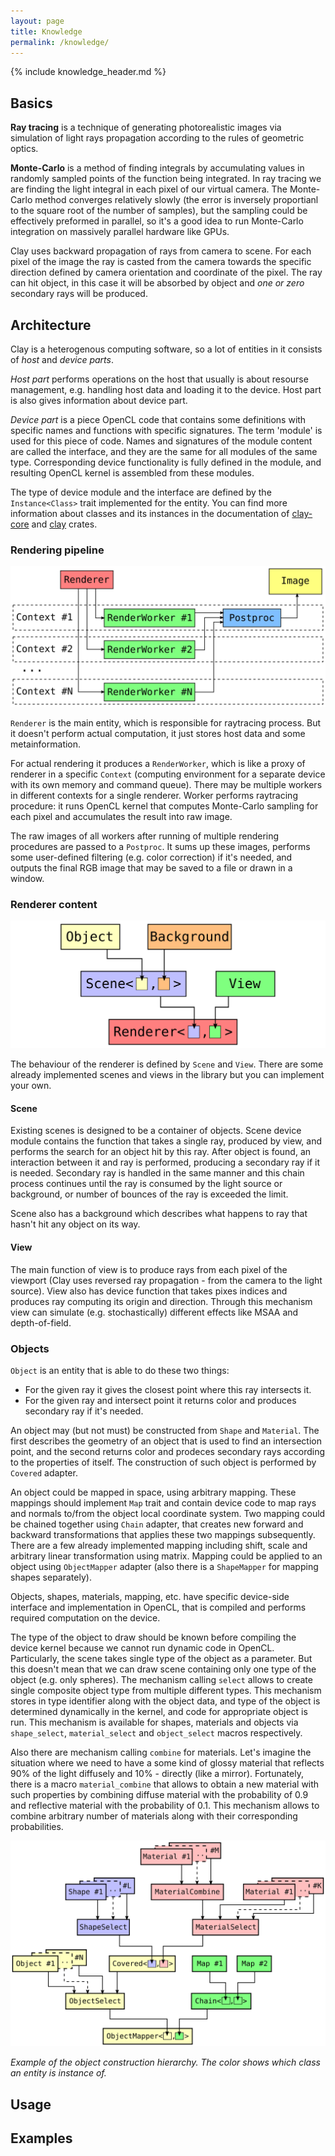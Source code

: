 ```yaml
---
layout: page
title: Knowledge
permalink: /knowledge/
---
```


{% include knowledge_header.md %}

## Basics

**Ray tracing** is a technique of generating photorealistic images via simulation of light rays propagation according to the rules of geometric optics.

**Monte-Carlo** is a method of finding integrals by accumulating values in randomly sampled points of the function being integrated.
In ray tracing we are finding the light integral in each pixel of our virtual camera. The Monte-Carlo method converges relatively slowly (the error is inversely proportianl to the square root of the number of samples), but the sampling could be effectively preformed in parallel, so it's a good idea to run Monte-Carlo integration on massively parallel hardware like GPUs. 

Clay uses backward propagation of rays from camera to scene. For each pixel of the image the ray is casted from the camera towards the specific direction defined by camera orientation and coordinate of the pixel. The ray can hit object, in this case it will be absorbed by object and *one or zero* secondary rays will be produced.

## Architecture

Clay is a heterogenous computing software, so a lot of entities in it consists of *host* and *device parts*.

*Host part* performs operations on the host that usually is about resourse management, e.g. handling host data and loading it to the device. Host part is also gives information about device part.

*Device part* is a piece OpenCL code that contains some definitions with specific names and functions with specific signatures. The term 'module' is used for this piece of code. Names and signatures of the module content are called the interface, and they are the same for all modules of the same type. Corresponding device functionality is fully defined in the module, and resulting OpenCL kernel is assembled from these modules.

The type of device module and the interface are defined by the `Instance<Class>` trait implemented for the entity. You can find more information about classes and its instances in the documentation of [clay-core](https://docs.rs/clay-core/) and [clay](https://docs.rs/clay/) crates.

### Rendering pipeline

![Pipeline](/assets/pipeline.svg)

`Renderer` is the main entity, which is responsible for raytracing process. But it doesn't perform actual computation, it just stores host data and some metainformation.

For actual rendering it produces a `RenderWorker`, which is like a proxy of renderer in a specific `Context` (computing environment for a separate device with its own memory and command queue). There may be multiple workers in different contexts for a single renderer. Worker performs raytracing procedure: it runs OpenCL kernel that computes Monte-Carlo sampling for each pixel and accumulates the result into raw image.

The raw images of all workers after running of multiple rendering procedures are passed to a `Postproc`. It sums up these images, performs some user-defined filtering (e.g. color correction) if it's needed, and outputs the final RGB image that may be saved to a file or drawn in a window. 

### Renderer content

![Renderer](/assets/renderer.svg)

The behaviour of the renderer is defined by `Scene` and `View`. There are some already implemented scenes and views in the library but you can implement your own.

#### Scene

Existing scenes is designed to be a container of objects. Scene device module contains the function that takes a single ray, produced by view, and performs the search for an object hit by this ray. After object is found, an interaction between it and ray is performed, producing a secondary ray if it is needed. Secondary ray is handled in the same manner and this chain process continues until the ray is consumed by the light source or background, or number of bounces of the ray is exceeded the limit.

Scene also has a background which describes what happens to ray that hasn't hit any object on its way.

#### View

The main function of view is to produce rays from each pixel of the viewport (Clay uses reversed ray propagation - from the camera to the light source). View also has device function that takes pixes indices and produces ray computing its origin and direction. Through this mechanism view can simulate (e.g. stochastically) different effects like MSAA and depth-of-field.

### Objects

`Object` is an entity that is able to do these two things:
+ For the given ray it gives the closest point where this ray intersects it.
+ For the given ray and intersect point it returns color and produces secondary ray if it's needed.

An object may (but not must) be constructed from `Shape` and `Material`. The first describes the geometry of an object that is used to find an intersection point, and the second returns color and prodeces secondary rays according to the properties of itself. The construction of such object is performed by `Covered` adapter.

An object could be mapped in space, using arbitrary mapping. These mappings should implement `Map` trait and contain device code to map rays and normals to/from the object local coordinate system. Two mapping could be chained together using `Chain` adapter, that creates new forward and backward transformations that applies these two mappings subsequently. There are a few already implemented mapping including shift, scale and arbitrary linear transformation using matrix. Mapping could be applied to an object using `ObjectMapper` adapter (also there is a `ShapeMapper` for mapping shapes separately).

Objects, shapes, materials, mapping, etc. have specific device-side interface and implementation in OpenCL, that is compiled and performs required computation on the device.

The type of the object to draw should be known before compiling the device kernel because we cannot run dynamic code in OpenCL. Particularly, the scene takes single type of the object as a parameter. But this doesn't mean that we can draw scene containing only one type of the object (e.g. only spheres). The mechanism calling `select` allows to create single composite object type from multiple different types. This mechanism stores in type identifier along with the object data, and type of the object is determined dynamically in the kernel, and code for appropriate object is run. This mechanism is available for shapes, materials and objects via `shape_select`, `material_select` and `object_select` macros respectively.

Also there are mechanism calling `combine` for materials. Let's imagine the situation where we need to have a some kind of glossy material that reflects 90% of the light diffusely and 10% - directly (like a mirror). Fortunately, there is a macro `material_combine` that allows to obtain a new material with such properties by combining diffuse material with the probability of 0.9 and reflective material with the probability of 0.1. This mechanism allows to combine arbitrary number of materials along with their corresponding probabilities.

![Object folding](/assets/object_folding.svg)

*Example of the object construction hierarchy. The color shows which class an entity is instance of.*

## Usage

## Examples
